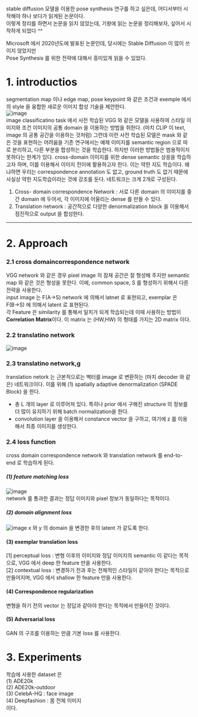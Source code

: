 stable diffusion 모델을 이용한 pose synthesis 연구를 하고 싶은데, 어디서부터 시작해야 하나 보다가 읽게된 논문이다.   
이렇게 정리를 하면서 논문을 읽지 않았는데, 기왕에 읽는 논문을 정리해보자, 싶어서 시작하게 되었다 *^^*   

Microsoft 에서 2020년도에 발표된 논문인데, 당시에는 Stable Diffusion 이 많이 쓰이지 않았지만   
Pose Synthesis 를 위한 전략에 대해서 흥미있게 읽을 수 있었다.

# 1. introductios
segmentation map 이나 edge map, pose keypoint 와 같은 조건과 exemple 에서의 style 을 융합한 새로운 이미지 합성 기술을 제안한다.   
![image](https://github.com/dreamyou070/PaperReview/assets/68425947/23e61d52-0816-450a-abf3-dc3293194ff0)   
image classificatino task 에서 사전 학습된 VGG 와 같은 모델을 사용하여 스타일 이미지와 조건 이미지의 공통 domain 을 이용하는 방법을 취한다. (마치 CLIP 이 text, image 의 공통 공간을 이용하는 것처럼) 그런데 이런 사전 학습된 모델은 mask 와 같은 것을 표현하는 어려움을 기존 연구에서는 예제 이미지를 semantic region 으로 따로 분리하고, 다른 부분을 합성하는 것을 학습한다. 하지만 이러한 방법들은 범용적이지 못하다는 한계가 있다. cross-domain 이미지를 위한 dense semantic 상응을 학습하고자 하며, 이를 이용해서 이미지 전이에 활용하고자 한다. 이는 약한 지도 학습이다. 왜냐하면 우리는 correspondence annotation 도 없고, ground truth 도 없기 때문에 사실상 약한 지도학습이라는 것에 강조를 둔다. 네트워크는 크게 2개로 구성된다.
1) Cross- domain correspondence Network : 서로 다른 domain 의 이미지를 중간 domain 에 두어서, 각 이미지에 어울리는 dense 를 만들 수 있다.
2) Translation network : 공간적으로 다양한 denormalization block 을 이용해서 점진적으로 output 을 합성한다. 
<hr/>   

# 2. Approach
### 2.1 cross domaincorrespondence network
VGG network 와 같은 경우 pixel image 의 잠재 공간은 잘 형성해 주지만 semantic map 와 같은 것은 형성을 못한다. 이에, common space, S 를 형성하기 위해서 다른 전략을 사용한다.   
input image 는 F(A→S) network 에 의해서 latnet 로 표현되고, exemplar 은 F(B→S) 에 의해서 latent 로 표현된다.   
각 Feature 은 similarity 를 통해서 일치가 되게 학습되는데 이때 사용하는 방법이 **Correlation Matrix**이다.
이 matrix 는 (HW,HW) 의 형태를 가지는 2D matrix 이다.   
### 2.2 translatino network   
![image](https://github.com/dreamyou070/PaperReview/assets/68425947/105fbeae-1663-4e20-9f4e-795d20b67394)   
### 2.3 translatino network,g   
translation netork 는 근본적으로는 벡터를 image 로 변환하는 (마치 decoder 와 같은) 네트워크이다. 이를 위해 (1) spatially adaptive denormalization (SPADE Block) 을 한다.
 - 총 L 개의 layer 로 이루어져 있다. 특히나 prior 에서 구해진 structure 의 정보를 더 많이 유지하기 위해 batch normalization을 한다.
 - convolution layer 을 이용해서 constance vector 을 구하고, 여기에 z 를 이용해서 최종 이미지를 생성한다.
### 2.4 loss function   
cross domain correspondence network 와 translation network 를 end-to-end 로 학습하게 된다.
##### (1) feature matching loss   
![image](https://github.com/dreamyou070/PaperReview/assets/68425947/736ca39c-8b88-45df-afcb-c9da382c58cf)   
network 를 통과한 결과는 정답 이미지와 pixel 정보가 동일하다는 목적이다.   
##### (2) domain alignment loss   
![image](https://github.com/dreamyou070/PaperReview/assets/68425947/f7bb9892-dcd3-41f0-9863-e53833b4e0ff)
x 와 y 의 domain 을 변경한 후의 latent 가 같도록 한다.   
#### (3) exemplar translation loss   
  [1] perceptual loss : 변형 이후의 이미지와 정답 이미지의 semantic 이 같다는 목적으로, VGG 에서 deep 한 feature 만을 사용한다.   
  [2] contextual loss : 변경하기 전과 후는 전체적인 스타일이 같아야 한다는 목적으로 만들어지며, VGG 에서 shallow 한 feature 만을 사용한다.   
#### (4) Correspondence regularization   
변형을 하기 전의 vector 는 정답과 같아야 한다는 목적에서 만들어진 것이다.
#### (5) Adversarial loss   
GAN 의 구조를 이용하는 만큼 기본 loss 를 사용한다.
   
# 3. Experiments   
학습에 사용한 dataset 은   
(1) ADE20k   
(2) ADE20k-outdoor   
(3) CelebA-HQ : face image   
(4) Deepfashion : 몸 전체 이미지   
이다.














